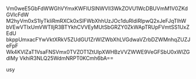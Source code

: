 Vm0weE5GbFdWWGhVYmxKWFlUSlNWVll3WkZOVU1WcDBUVmM1V0ZKdGVIcFdW
M2hyVm0xS1IyTkliRmRXCk0xSlFWbXhhUzJOc1duRldiRlpwQ2xJeFJqTlhW
bVEwVTIxUmVWTlljR3BTYkhCVVEyMUtSbGRZY0ZkWApTRUpFVmtSS1UxZEdU
bkppUmxacFYwVktXRkV5ZUdGU1ZrWlZWbXhLVGdwaVZrbDZWMnhqZUZJeFpF
Wk4KVlZaT1VsaFNSVmx0TVZOT1ZtUlpXWHBzVVZWWE9VeGFSbU0xWlZGdlMy
VkhiR3NLQ25WdmNRPT0KCmh6bA==

usy